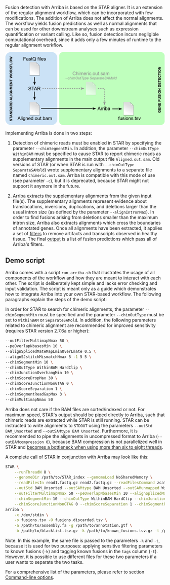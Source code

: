 Fusion detection with Arriba is based on the STAR aligner. It is an extension of the regular alignment workflow, which can be incorporated with few modifications. The addition of Arriba does not affect the normal alignments. The workflow yields fusion predictions as well as normal alignments that can be used for other downstream analyses such as expression quantification or variant calling. Like so, fusion detection incurs negligible computational overhead, since it adds only a few minutes of runtime to the regular alignment workflow.

![workflow](workflow.png)

Implementing Arriba is done in two steps:

1. Detection of chimeric reads must be enabled in STAR by specifying the parameter `--chimSegmentMin`. In addition, the parameter `--chimOutType WithinBAM` must be specified to cause STAR to report chimeric reads as supplementary alignments in the main output file `Aligned.out.sam`. Old versions of STAR (or when STAR is run with `--chimOutType SeparateSAMold`) wrote supplementary alignments to a separate file named `Chimeric.out.sam`. Arriba is compatible with this mode of use (see parameter `-c`), but it is deprecated, because STAR might not support it anymore in the future.

2. Arriba extracts the supplementary alignments from the given input file(s). The supplementary alignments represent evidence about translocations, inversions, duplications, and deletions larger than the usual intron size (as defined by the parameter `--alignIntronMax`). In order to find fusions arising from deletions smaller than the maximum intron size, Arriba also extracts alignments which cross the boundaries of annotated genes. Once all alignments have been extracted, it applies a set of [filters](internal-algorithm.md) to remove artifacts and transcripts observed in healthy tissue. The final [output](output-files.md) is a list of fusion predictions which pass all of Arriba's filters.

Demo script
-----------

Arriba comes with a script `run_arriba.sh` that illustrates the usage of all components of the workflow and how they are meant to interact with each other. The script is deliberately kept simple and lacks error checking and input validation. The script is meant only as a guide which demonstrates how to integrate Arriba into your own STAR-based workflow. The following paragraphs explain the steps of the demo script:

In order for STAR to search for chimeric alignments, the parameter `--chimSegmentMin` must be specified and the parameter `--chimOutType` must be set to `WithinBAM` or `SeparateSAMold`. In addition, the following parameters related to chimeric alignment are recommended for improved sensitivity (requires STAR version 2.7.6a or higher):

```bash
--outFilterMultimapNmax 50 \
--peOverlapNbasesMin 10 \
--alignSplicedMateMapLminOverLmate 0.5 \
--alignSJstitchMismatchNmax 5 -1 5 5 \
--chimSegmentMin 10 \
--chimOutType WithinBAM HardClip \
--chimJunctionOverhangMin 10 \
--chimScoreDropMax 30 \
--chimScoreJunctionNonGTAG 0 \
--chimScoreSeparation 1 \
--chimSegmentReadGapMax 3 \
--chimMultimapNmax 50
```

Arriba does not care if the BAM files are sorted/indexed or not. For maximum speed, STAR's output should be piped directly to Arriba, such that chimeric reads are extracted while STAR is still running. STAR can be instructed to write alignments to `STDOUT` using the parameters `--outStd BAM_Unsorted` and `--outSAMtype BAM Unsorted`. Furthermore, it is recommended to pipe the alignments in uncompressed format to Arriba (`--outBAMcompression 0`), because BAM compression is not parallelized well in STAR and [becomes a bottleneck when using more than six to eight threads](https://github.com/alexdobin/STAR/issues/351).

A complete call of STAR in conjunction with Arriba may look like this:

```bash
STAR \
	--runThreadN 8 \
	--genomeDir /path/to/STAR_index --genomeLoad NoSharedMemory \
	--readFilesIn read1.fastq.gz read2.fastq.gz --readFilesCommand zcat \
	--outStd BAM_Unsorted --outSAMtype BAM Unsorted --outSAMunmapped Within --outBAMcompression 0 \
	--outFilterMultimapNmax 50 --peOverlapNbasesMin 10 --alignSplicedMateMapLminOverLmate 0.5 --alignSJstitchMismatchNmax 5 -1 5 5 \
	--chimSegmentMin 10 --chimOutType WithinBAM HardClip --chimJunctionOverhangMin 10 --chimScoreDropMax 30 \
	--chimScoreJunctionNonGTAG 0 --chimScoreSeparation 1 --chimSegmentReadGapMax 3 --chimMultimapNmax 50 |
arriba \
	-x /dev/stdin \
	-o fusions.tsv -O fusions.discarded.tsv \
	-a /path/to/assembly.fa -g /path/to/annotation.gtf \
	-b /path/to/blacklist.tsv.gz -k /path/to/known_fusions.tsv.gz -t /path/to/known_fusions.tsv.gz -p /path/to/protein_domains.gff3
```

Note: In this example, the same file is passed to the parameters `-k` and `-t`, because it is used for two purposes: applying sensitive filtering parameters to known fusions (`-k`) and tagging known fusions in the `tags` column (`-t`). However, it is possible to use different files for these two parameters if a user wants to separate the two tasks.

For a comprehensive list of the parameters, please refer to section [Command-line options](command-line-options.md).

